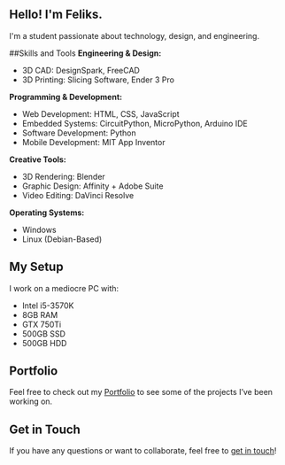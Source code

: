 ## Hello! I'm Feliks.
I'm a student passionate about technology, design, and engineering.

##Skills and Tools
**Engineering & Design:**
- 3D CAD: DesignSpark, FreeCAD
- 3D Printing: Slicing Software, Ender 3 Pro

**Programming & Development:**
- Web Development: HTML, CSS, JavaScript
- Embedded Systems: CircuitPython, MicroPython, Arduino IDE
- Software Development: Python
- Mobile Development: MIT App Inventor

**Creative Tools:**
- 3D Rendering: Blender
- Graphic Design: Affinity + Adobe Suite
- Video Editing: DaVinci Resolve

**Operating Systems:**
- Windows
- Linux (Debian-Based)

## My Setup
I work on a mediocre PC with:
- Intel i5-3570K
- 8GB RAM
- GTX 750Ti
- 500GB SSD
- 500GB HDD

## Portfolio
Feel free to check out my [Portfolio](https://feliks-szyszka.github.io) to see some of the projects I’ve been working on.

## Get in Touch
If you have any questions or want to collaborate, feel free to [get in touch](https://feliks-szyszka.github.io/contact.html)!
